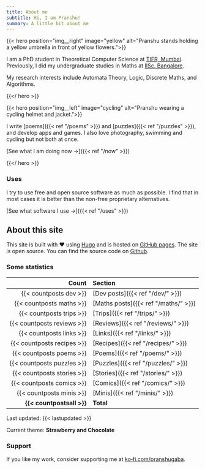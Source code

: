 ```yaml
---
title: About me
subtitle: Hi, I am Pranshu!
summary: A little bit about me
---
```


{{< hero position="img__right" image="yellow" alt="Pranshu stands holding a yellow umbrella in front of yellow flowers.">}}

I am a PhD student in Theoretical Computer Science at [TIFR, Mumbai](https://www.tifr.res.in/).
Previously, I did my undergraduate studies in Maths at [IISc, Bangalore](https://iisc.ac.in/).

My research interests include Automata Theory, Logic, Discrete Maths, and Algorithms.

{{</ hero >}}

{{< hero position="img__left" image="cycling" alt="Pranshu wearing a cycling helmet and jacket.">}}

I write [poems]({{< ref "/poems" >}}) and [puzzles]({{< ref "/puzzles" >}}), and develop apps and games. I also love photography, swimming and cycling but not both at once.

[See what I am doing now &#8594;]({{< ref "/now" >}})

{{</ hero >}}

### Uses

I try to use free and open source software as much as possible. I find that in most cases it is better than the non-free proprietary alternatives.

[See what software I use &#8594;]({{< ref "/uses" >}})

## About this site

This site is built with :heart: using [Hugo](https://gohugo.io) and is hosted on [GitHub pages](https://pages.github.com/).
The site is open source. You can find the source code on [Github](https://github.com/pranshugaba/hugo-website/).

### Some statistics

|                      Count | Section                              |
| -------------------------: | :----------------------------------- |
|     {{< countposts dev >}} | [Dev posts]({{< ref "/dev/" >}})     |
|   {{< countposts maths >}} | [Maths posts]({{< ref "/maths/" >}}) |
|   {{< countposts trips >}} | [Trips]({{< ref "/trips/" >}})       |
| {{< countposts reviews >}} | [Reviews]({{< ref "/reviews/" >}})   |
|   {{< countposts links >}} | [Links]({{< ref "/links/" >}})       |
| {{< countposts recipes >}} | [Recipes]({{< ref "/recipes/" >}})       |
|   {{< countposts poems >}} | [Poems]({{< ref "/poems/" >}})       |
| {{< countposts puzzles >}} | [Puzzles]({{< ref "/puzzles/" >}})   |
| {{< countposts stories >}} | [Stories]({{< ref "/stories/" >}})   |
|  {{< countposts comics >}} | [Comics]({{< ref "/comics/" >}})     |
|   {{< countposts minis >}} | [Minis]({{< ref "/minis/" >}})       |
|  **{{< countpostsall >}}** | **Total**                            |

Last updated: {{< lastupdated >}}

Current theme: **Strawberry and Chocolate**

### Support

If you like my work, consider supporting me at [ko&#8209;fi.com/pranshugaba](https://ko-fi.com/pranshugaba).
